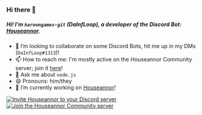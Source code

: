 <h3>Hi there 👋</h3>

<h5>Hi! I'm <code>haroongames-git</code> (DaInfLoop), a developer of the Discord Bot: <a href="https://top.gg/bot/621597193383575552">Houseannor</a>.</h5>

- 👯 I’m looking to collaborate on some Discord Bots, hit me up in my DMs (`DaInfLoop#1313`)!
- 📫 How to reach me: I'm mostly active on the Houseannor Community server; join it [here](https://discord.gg/SmN9Kkf)!
- 💬 Ask me about `node.js`
- 😄 Pronouns: him/they
- 🔭 I’m currently working on [Houseannor](https://top.gg/bot/621597193383575552)!

<a href="https://top.gg/bot/621597193383575552"><img alt="Invite Houseannor to your Discord server" src="https://discordbots.org/api/widget/621597193383575552.svg?cache=off"/></a>          
<a href="https://discord.gg/SmN9Kkf"><img alt="Join the Houseannor Community server" src="https://discord.com/api/guilds/705748846248067132/widget.png?style=banner4&cache=off"/></a>

<!--
**haroongames-git/haroongames-git** is a ✨ _special_ ✨ repository because its `README.md` (this file) appears on your GitHub profile.

Here are some ideas to get you started:

- 🔭 I’m currently working on ...
- 🌱 I’m currently learning ...
- 👯 I’m looking to collaborate on ...
- 🤔 I’m looking for help with ...
- 💬 Ask me about ...
- 📫 How to reach me: ...
- 😄 Pronouns: ...
- ⚡ Fun fact: ...
-->
